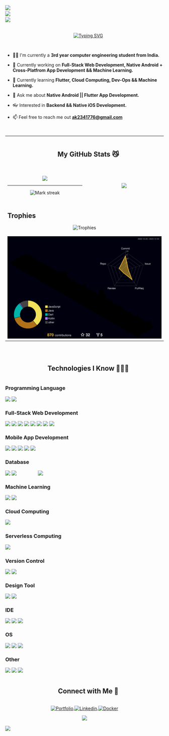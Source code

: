 <img src="https://user-images.githubusercontent.com/74038190/212284100-561aa473-3905-4a80-b561-0d28506553ee.gif" width="full">
<br>
<img src="https://user-images.githubusercontent.com/74038190/225813708-98b745f2-7d22-48cf-9150-083f1b00d6c9.gif" width="1500">
<br>
<img src="https://user-images.githubusercontent.com/74038190/212284100-561aa473-3905-4a80-b561-0d28506553ee.gif" width="full">
<br>
<br>

<div id="user-content-toc">
  <ul align="center">
    <a href="https://git.io/typing-svg"><img src="https://readme-typing-svg.herokuapp.com?font=monospace&pause=500&center=true&width=435&color=0096FF&size=35&lines=Hi!+there,+I+am+Arman" alt="Typing SVG" /></a>
  </ul>
</div>

<br>

- 🧑‍🎓 I'm currently a **3rd year computer engineering student from India.**
  
- 🔭 Currently working on **Full-Stack Web Development, Native Android + Cross-Platfrom App Development && Machine Learning.**

- 🌱 Currently learning **Flutter, Cloud Computing, Dev-Ops && Machine Learning.**

- 💬 Ask me about **Native Android || Flutter App Development.**

- 👓 Interested in **Backend && Native iOS Development.**
  
- 📫 Feel free to reach me out **ak2341776@gmail.com**

<br>

<table align="center">
  <tr>
    <td colspan="2" align="center">
      <div id="user-content-toc">
        <ul align="center">
          <summary><h2 style="display: inline-block">My GitHub Stats 😼</h2></summary>
        </ul>
      </div>
    </td>
  </tr>
  
  <tr border="none">
    <td width="50%" align="center">
      <br>
      <img align="center" src="https://github-readme-stats.vercel.app/api?username=ArmanKhanTech&theme=vision-friendly-dark&show_icons=true&count_private=true"/>
      <hr>
      <img alt="Mark streak" src="https://github-readme-streak-stats.herokuapp.com/?user=ArmanKhanTech&theme=vision-friendly-dark&hide_border=false"/> 
      <br>
      <br>
    </td>
    <td width="50%" align="center">
      <br>
      <img align="center" src="https://github-readme-stats.vercel.app/api/top-langs?username=ArmanKhanTech&layout=pie&langs_count=8&show_icons=true&locale=en&theme=vision-friendly-dark"/>
      <br>
      <br>
    </td>
  </tr>

  <tr>
    <td colspan="2">
      <div>
        <h2>  Trophies</h2>
        <p align="center">
          <img src="https://github-profile-trophy.vercel.app/?username=ArmanKhanTech&theme=onedark&no-bg=true&margin-w=15&margin-h=15&rank=-?" alt="Trophies" />
        </p>
      </div>
    </td>
  </tr>

  <tr>
    <td colspan="2">
      <img src="./profile-3d-contrib/profile-night-rainbow.svg"/>
    </td>
  </tr>
</table>

<br>

<div id="user-content-toc">
  <ul align="center">
    <summary><h2 style="display: inline-block">Technologies I Know 👨🏻‍💻</h2></summary>
  </ul>
</div>
  
### Programming Language

<p>
  <img src="https://img.shields.io/badge/C-FF0000?style=for-the-badge&logo=c&logoColor=white" />
  <img src="https://img.shields.io/badge/C%2B%2B-00599C?style=for-the-badge&logo=c%2B%2B&logoColor=white"/>
</p>

### Full-Stack Web Development
<p>
  <img src='https://img.shields.io/badge/HTML5-E34F26?style=for-the-badge&logo=html5&logoColor=white' />
  <img src="https://img.shields.io/badge/CSS3-1572B6?style=for-the-badge&logo=css3&logoColor=white" />
  <img src="https://img.shields.io/badge/JavaScript-323330?style=for-the-badge&logo=javascript&logoColor=F7DF1E" />
  <img src="https://img.shields.io/badge/React-20232A?style=for-the-badge&logo=react&logoColor=61DAFB" />
  <img src="https://img.shields.io/badge/threejs-black?style=for-the-badge&logo=three.js&logoColor=white" />
  <img src="https://img.shields.io/badge/Tailwind_CSS-38B2AC?style=for-the-badge&logo=tailwind-css&logoColor=white" />
  <img src="https://img.shields.io/badge/Node.js-43853D?style=for-the-badge&logo=node.js&logoColor=white" />
  <img src="https://img.shields.io/badge/express.js-%23404d59.svg?style=for-the-badge&logo=express&logoColor=%2361DAFB" />
</p>

### Mobile App Development

<p>
  <img src="https://img.shields.io/badge/Dart-0175C2?style=for-the-badge&logo=dart&logoColor=white" />
  <img src="https://img.shields.io/badge/Flutter-02569B?style=for-the-badge&logo=flutter&logoColor=white" />
  <img src="https://img.shields.io/badge/Java-ED8B00?style=for-the-badge&logo=openjdk&logoColor=white" />
  <img src="https://img.shields.io/badge/Kotlin-0095D5?&style=for-the-badge&logo=kotlin&logoColor=white" />
  <img src="https://img.shields.io/static/v1?style=for-the-badge&message=Jetpack+Compose&color=4285F4&logo=Jetpack+Compose&logoColor=FFFFFF&label=" />
</p>
 
### Database

<img src="https://user-images.githubusercontent.com/74038190/218265814-3084a4ba-809c-4135-afc0-8685d0f634b3.gif" width="400" align="right">
<p>
  <img src="https://img.shields.io/badge/SQLite-07405E?style=for-the-badge&logo=sqlite&logoColor=white" />
  <img src="https://img.shields.io/badge/MySQL-005C84?style=for-the-badge&logo=mysql&logoColor=white" />
</p>

### Machine Learning
 
<p>
  <img src='https://img.shields.io/badge/Python-3776AB?style=for-the-badge&logo=python&logoColor=white' />
  <img src="https://img.shields.io/badge/TensorFlow-FF6F00?style=for-the-badge&logo=tensorflow&logoColor=white" />
</p>

### Cloud Computing
 
<p>
  <img src="https://img.shields.io/badge/Google_Cloud-4285F4?style=for-the-badge&logo=google-cloud&logoColor=white" />
</p>

### Serverless Computing

<p>
  <img src="https://img.shields.io/badge/firebase-%23039BE5.svg?style=for-the-badge&logo=firebase" />
</p>

### Version Control

<p>
  <img src="https://img.shields.io/badge/GitHub-100000?style=for-the-badge&logo=github&logoColor=white" />
  <img src="https://img.shields.io/badge/git-%23F05033.svg?style=for-the-badge&logo=git&logoColor=white" />
</p>

### Design Tool

<p>
  <img src="https://img.shields.io/badge/figma-%23F24E1E.svg?style=for-the-badge&logo=figma&logoColor=white" />
  <img src="https://img.shields.io/badge/Canva-%2300C4CC.svg?style=for-the-badge&logo=Canva&logoColor=white" />
</p>


### IDE

<p>
  <img src="https://img.shields.io/badge/Android_Studio-3DDC84?style=for-the-badge&logo=android-studio&logoColor=white" />
  <img src="https://img.shields.io/badge/Visual_Studio_Code-0078D4?style=for-the-badge&logo=visual%20studio%20code&logoColor=white" />
  <img src="https://img.shields.io/badge/IntelliJ_IDEA-000000.svg?style=for-the-badge&logo=intellij-idea&logoColor=white" />
</p>

### OS

<p>
  <img src="https://img.shields.io/badge/Linux-FCC624?style=for-the-badge&logo=linux&logoColor=black" />
  <img src="https://img.shields.io/badge/Windows-0078D6?style=for-the-badge&logo=windows&logoColor=white" />
  <img src="https://img.shields.io/badge/Android-3DDC84?style=for-the-badge&logo=android&logoColor=white" />
</p>

### Other

<p>
  <img src="https://img.shields.io/badge/docker-%230db7ed.svg?style=for-the-badge&logo=docker&logoColor=white" />
  <img src="https://img.shields.io/badge/Gradle-02303A.svg?style=for-the-badge&logo=Gradle&logoColor=white" />
  <img src="https://img.shields.io/badge/netlify-%23000000.svg?style=for-the-badge&logo=netlify&logoColor=#00C7B7" />
</p>


<div id="user-content-toc">
  <ul align="center">
    <summary><h2 style="display: inline-block">Connect with Me 🤝</h2></summary>
  </ul>
</div>

<p align="center">
  <a href="https://www.armankhan.tech" target="_blank">
    <img align="center" src="https://user-images.githubusercontent.com/46517096/166972883-f5f1d88c-0246-4374-88ac-ded0f2cf0699.png" alt="Portfolio" height="55"/>
  </a>
  <a href="https://www.linkedin.com/in/arman-khan-25b624205/" target="_blank">
    <img align="center" src="https://user-images.githubusercontent.com/88904952/234979284-68c11d7f-1acc-4f0c-ac78-044e1037d7b0.png" alt="Linkedin" height="50" width="50"/>
  </a>
  <a href="https://hub.docker.com/u/armankhan792" target="_blank">
    <img align="center" src="https://github.com/ArmanKhanTech/ArmanKhanTech/assets/92728787/57eb9c43-ceff-4e1a-af99-23a58fd970d0" alt="Docker" height="50" width="50"/>
  </a>
</p>


<div align="center">
  
[![](https://visitcount.itsvg.in/api?id=ArmanKhanTech&icon=3&color=6)](https://visitcount.itsvg.in)

</div>

<img src="https://user-images.githubusercontent.com/74038190/212284100-561aa473-3905-4a80-b561-0d28506553ee.gif" width="full">
